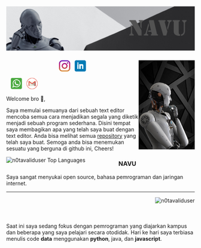 # [![n0tavaliduser Header](https://github.com/n0tavaliduser/n0tavaliduser/blob/main/README%20PROFIL/Untitled-1.png)](https://github.com/n0tavaliduser)

<p>
  <img width="150" align='right' src="https://github.com/n0tavaliduser/n0tavaliduser/blob/main/README%20PROFIL/Untitled-2.png">
</p>

<p align='center'>
<a href="https://www.instagram.com/#"><img height="30" src="https://github.com/n0tavaliduser/n0tavaliduser/blob/main/icon/instagram.jpg?raw=true"></a>&nbsp;&nbsp;
<a href="https://www.linkedin.com/in/#"><img height="30" src="https://github.com/n0tavaliduser/n0tavaliduser/blob/main/icon/linkedin.png?raw=true"></a>
</p>&nbsp;&nbsp;
<a href="http://wa.me/6282278834034"><img height="30" src="https://github.com/n0tavaliduser/n0tavaliduser/blob/main/icon/wa.png?raw=true"></a>&nbsp;&nbsp;
<a href="mailto:stevanoputra38@gmail.com?subject=subject&cc=cc@gmail.com"><img height="30" src="https://github.com/n0tavaliduser/n0tavaliduser/blob/main/icon/gmail.png?raw=true"></a>&nbsp;&nbsp;

Welcome bro 👋,

Saya memulai semuanya dari sebuah text editor mencoba semua cara menjadikan segala yang diketik menjadi sebuah program sederhana. Disini tempat saya membagikan apa yang telah saya buat dengan text editor. Anda bisa melihat semua <a href="https://github.com/n0tavaliduser?tab=repositories">repository</a> yang telah saya buat.  Semoga anda bisa menemukan sesuatu yang berguna di github ini, Cheers!

 <p>
  <img src="https://cheesits456-readme-stats.vercel.app/api/top-langs?username=n0tavaliduser&layout=compact&card_width=275" alt="n0tavaliduser Top Languages" align="left" width="300">
  <!-- <img width="250" align='left' src="https://github.com/n0tavaliduser/n0tavaliduser/blob/main/README%20PROFIL/Untitled-3.png"> -->
</p>
 
### NAVU

Saya sangat menyukai open source, bahasa pemrograman dan jaringan internet. 




 ---

<p>
  <img src="https://github-readme-stats.vercel.app/api?username=n0tavaliduser&show_icons=true&count_private=true&include_all_commits=true" alt="n0tavaliduser" align="right" />
</p>

<br/><br/><br/><br/>
Saat ini saya sedang fokus dengan pemrograman yang diajarkan kampus dan beberapa yang saya pelajari secara otodidak. Hari ke hari saya terbiasa menulis code <b>data</b> menggunakan <b>python</b>, java, dan <b>javascript</b>. 
